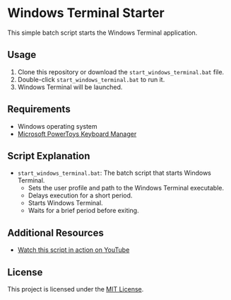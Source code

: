 # Windows Terminal Starter

This simple batch script starts the Windows Terminal application.

## Usage

1. Clone this repository or download the `start_windows_terminal.bat` file.
2. Double-click `start_windows_terminal.bat` to run it.
3. Windows Terminal will be launched.

## Requirements

- Windows operating system
- [Microsoft PowerToys Keyboard Manager](https://learn.microsoft.com/en-us/windows/powertoys/)

## Script Explanation

- `start_windows_terminal.bat`: The batch script that starts Windows Terminal.
  - Sets the user profile and path to the Windows Terminal executable.
  - Delays execution for a short period.
  - Starts Windows Terminal.
  - Waits for a brief period before exiting.

## Additional Resources

- [Watch this script in action on YouTube](https://youtu.be/8wza5hcStHM)

## License

This project is licensed under the [MIT License](LICENSE).
